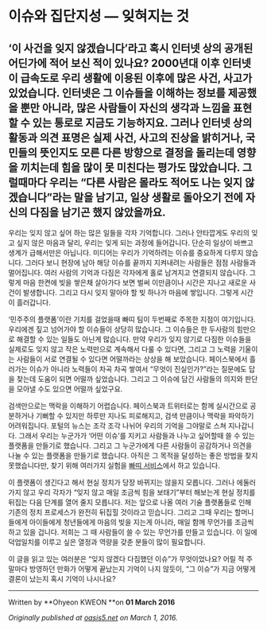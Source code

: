 
# 이슈와 집단지성 — 잊혀지는 것

## ‘이 사건을 잊지 않겠습니다’라고 혹시 인터넷 상의 공개된 어딘가에 적어 보신 적이 있나요? 2000년대 이후 인터넷이 급속도로 우리 생활에 이용된 이후에 많은 사건, 사고가 있었습니다. 인터넷은 그 이슈들을 이해하는 정보를 제공했을 뿐만 아니라, 많은 사람들이 자신의 생각과 느낌을 표현할 수 있는 통로로 지금도 기능하지요. 그러나 인터넷 상의 활동과 의견 표명은 실제 사건, 사고의 진상을 밝히거나, 국민들의 뜻인지도 모른 다른 방향으로 결정을 돌리는데 영향을 끼치는데 힘을 많이 못 미친다는 평가도 많았습니다. 그럴때마다 우리는 “다른 사람은 몰라도 적어도 나는 잊지 않겠습니다”라는 말을 남기고, 일상 생활로 돌아오기 전에 자신의 다짐을 남기곤 했지 않았을까요.

우리는 잊지 않고 싶어 하는 많은 일들을 각자 기억합니다. 그러나 안타깝게도 우리의 잊고 싶지 않은 마음과 달리, 우리는 잊게 되는 과정에 들어갑니다. 단순히 일상이 바쁘고 생계가 급해서만은 아닙니다. 미디어는 우리가 기억하려는 이슈를 중요하게 다루지 않습니다. 그러다 보니 현장에 남아 해당 이슈를 끝까지 지켜내려는 사람들은 점점 사람들과 멀어집니다. 여러 사람의 기억과 다짐은 각자에게 홀로 남겨지고 연결되지 않습니다. 그렇게 마음 한켠에 빚을 쌓은채 살아가다 보면 벌써 이만큼이나 시간은 지나고 새로운 사건이 발생합니다. 그리고 다시 잊지 말아야 할 빚 하나가 마음에 쌓입니다. 그렇게 시간이 흘러갑니다.

‘민주주의 플랫폼’이란 기치를 걸었을때 빠띠 팀이 두번째로 주목한 지점이 여기입니다. 우리에겐 짚고 넘어가야 할 이슈들이 상당히 많습니다. 그 이슈들은 한 두사람의 힘만으로 해결할 수 있는 일들도 아닌게 많습니다. 만약 우리가 잊지 않기로 다짐한 이슈들을 실제로도 잊지 않고 작은 노력만으로 계속해서 다룰 수 있다면, 그리고 그 노력을 기울이는 사람들이 서로 연결될 수 있다면 어떨까라는 상상을 해 보았습니다. 페이스북에서 흘러가는 이슈가 아니라 노력들이 차곡 차곡 쌓여서 “무엇이 진실인가?”라는 질문에도 답을 찾는데 도움이 되면 어떨까 싶었습니다. 그리고 그 이슈에 담긴 사람들의 의지와 판단을 모아낼 수도 있으면 어떨까 싶었구요.

검색만으로는 맥락을 이해하기 어렵습니다. 페이스북과 트위터로는 함께 실시간으로 공분하거나 기뻐할 수 있지만 하루만 지나도 피로해지고, 검색 만큼이나 맥락을 파악하기 어려워집니다. 포털의 뉴스는 조각 조각 나뉘어 우리의 기억을 그야말로 스쳐 지나갑니다. 그래서 우리는 누군가가 ‘어떤 이슈’를 지키고 사람들과 나누고 싶어할때 쓸 수 있는 플랫폼을 만들기로 했습니다. 그리고 그 누군가에게 다른 사람들이 공감하거나 의견을 나눌 수 있는 플랫폼을 만들기로 했습니다. 아직은 그 목적을 달성하는 좋은 방법을 찾지 못했습니다만, 찾기 위해 여러가지 실험을 [빠띠 서비스](http://parti.xyz)에서 하고 있습니다.

이 플랫폼이 생긴다고 해서 현실 정치가 당장 바뀌지는 않을지 모릅니다. 그러나 에둘러 가지 않고 우리 각자가 “잊지 않고 매일 조금씩 힘을 보태기”부터 해보는게 현실 정치를 뒤집는 다음 단계를 열어 줄지 모릅니다. 저는 앞으로 나올 여러 기술 플랫폼들로 인해 기존의 정치 프로세스가 완전히 뒤집힐 것이라고 믿습니다. 그리고 그때 우리는 할머니들에게 아이들에게 청년들에게 마음의 빚을 지는게 아니라, 매일 함께 무언가를 조금씩 하고 있을 겁니다. 저희는 그 때 사람들이 쓸 수 있는 무언가를 만들고 있습니다. 이 일에 덕업일치를 이루고 싶은 열정과 역량을 갖춘 분들이 많이 필요합니다.

이 글을 읽고 있는 여러분은 “잊지 않겠다 다짐했던 이슈”가 무엇이었나요? 어릴 적 주말마다 방영하던 만화가 어떻게 끝났는지 기억이 나지 않듯이, “그 이슈”가 지금 어떻게 결론이 났는지 혹시 기억이 나시나요?

*****

Written by **Ohyeon KWEON **on **01 March 2016**

*Originally published at [oasis5.net](http://oasis5.net/2016/03/01/%EC%9D%B4%EC%8A%88%EC%99%80-%EC%A7%91%EB%8B%A8%EC%A7%80%EC%84%B1-%EC%9E%8A%ED%98%80%EC%A7%80%EB%8A%94-%EA%B2%83/) on March 1, 2016.*